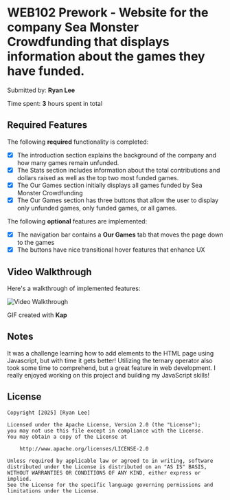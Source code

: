 # WEB102 Prework - Website for the company **Sea Monster Crowdfunding** that displays information about the games they have funded.

Submitted by: **Ryan Lee**

Time spent: **3** hours spent in total

## Required Features

The following **required** functionality is completed:

* [x] The introduction section explains the background of the company and how many games remain unfunded.
* [x] The Stats section includes information about the total contributions and dollars raised as well as the top two most funded games.
* [x] The Our Games section initially displays all games funded by Sea Monster Crowdfunding
* [x] The Our Games section has three buttons that allow the user to display only unfunded games, only funded games, or all games.

The following **optional** features are implemented:

* [x] The navigation bar contains a **Our Games** tab that moves the page down to the games
* [x] The buttons have nice transitional hover features that enhance UX

## Video Walkthrough

Here's a walkthrough of implemented features:

<img src='preview.gif' title='Video Walkthrough' width='' alt='Video Walkthrough' />

<!-- Replace this with whatever GIF tool you used! -->
GIF created with **Kap**

## Notes

It was a challenge learning how to add elements to the HTML page using Javascript, but with time it gets better!
Utilizing the ternary operator also took some time to comprehend, but a great feature in web development. I really 
enjoyed working on this project and building my JavaScript skills!

## License

    Copyright [2025] [Ryan Lee]

    Licensed under the Apache License, Version 2.0 (the "License");
    you may not use this file except in compliance with the License.
    You may obtain a copy of the License at

        http://www.apache.org/licenses/LICENSE-2.0

    Unless required by applicable law or agreed to in writing, software
    distributed under the License is distributed on an "AS IS" BASIS,
    WITHOUT WARRANTIES OR CONDITIONS OF ANY KIND, either express or implied.
    See the License for the specific language governing permissions and
    limitations under the License.
